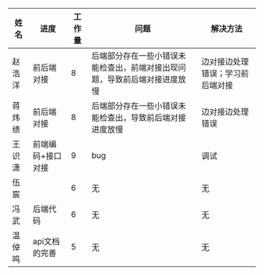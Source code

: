 | 姓名   | 进度              | 工作量 | 问题                                                         | 解决方法                         |
| ------ | ----------------- | ------ | ------------------------------------------------------------ | -------------------------------- |
| 赵浩洋 | 前后端对接        | 8      | 后端部分存在一些小错误未能检查出，前端对接出现问题，导致前后端对接进度放慢 | 边对接边处理错误；学习前后端对接 |
| 蒋炜绩 | 前后端对接        | 8      | 后端部分存在一些小错误未能检查出，导致前后端对接进度放慢     | 边对接边处理错误                 |
| 王识潇 | 前端编码+接口对接 | 9      | bug                                                          | 调试                             |
| 伍宸   |                   | 6      | 无                                                           | 无                               |
| 冯武   | 后端代码          | 6      | 无                                                           | 无                               |
| 温倬鸣 | api文档的完善     | 5      | 无                                                           | 无                               |

